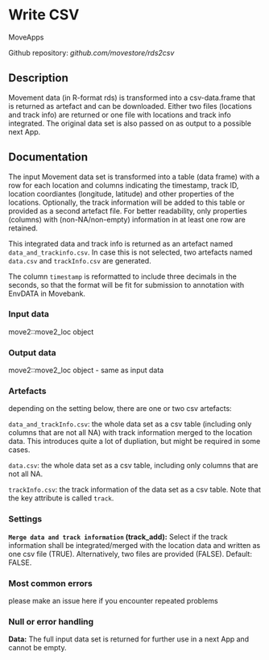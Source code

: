 # Write CSV

MoveApps

Github repository: *github.com/movestore/rds2csv*

## Description
Movement data (in R-format rds) is transformed into a csv-data.frame that is returned as artefact and can be downloaded. Either two files (locations and track info) are returned or one file with locations and track info integrated. The original data set is also passed on as output to a possible next App. 

## Documentation
The input Movement data set is transformed into a table (data frame) with a row for each location and columns indicating the timestamp, track ID, location coordiantes (longitude, latitude) and other properties of the locations. Optionally, the track information will be added to this table or provided as a second artefact file. For better readability, only properties (columns) with (non-NA/non-empty) information in at least one row are retained. 

This integrated data and track info is returned as an artefact named `data_and_trackinfo.csv`. In case this is not selected, two artefacts named `data.csv` and `trackInfo.csv` are generated.

The column `timestamp` is reformatted to include three decimals in the seconds, so that the format will be fit for submission to annotation with EnvDATA in Movebank.

### Input data
move2::move2_loc object

### Output data
move2::move2_loc object - same as input data

### Artefacts
depending on the setting below, there are one or two csv artefacts:

`data_and_trackInfo.csv`: the whole data set as a csv table (including only columns that are not all NA) with track information merged to the location data. This introduces quite a lot of dupliation, but might be required in some cases.

`data.csv`: the whole data set as a csv table, including only columns that are not all NA.

`trackInfo.csv`: the track information of the data set as a csv table. Note that the key attribute is called `track`.

### Settings 
**`Merge data and track information` (track_add):** Select if the track information shall be integrated/merged with the location data and written as one csv file (TRUE). Alternatively, two files are provided (FALSE). Default: FALSE.

### Most common errors
please make an issue here if you encounter repeated problems

### Null or error handling
**Data:** The full input data set is returned for further use in a next App and cannot be empty.